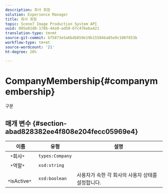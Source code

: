 ```yaml
---
description: 회사 회원
solution: Experience Manager
title: 회사 회원
topic: Scene7 Image Production System API
uuid: 005e01d0-178b-44a9-ad50-67c47beba421
translation-type: tm+mt
source-git-commit: bf5873e5a6bdb859e19b15584ba85e9c106f853b
workflow-type: tm+mt
source-wordcount: '21'
ht-degree: 28%

---
```



# CompanyMembership{#companymembership}

구문

## 매개 변수 {#section-abad828382ee4f808e204fecc05969e4}

| 이름 | 유형 | 설명 |
|---|---|---|
| ` *`회사`*` | `types:Company` |  |
| ` *`역할`*` | `xsd:string` |  |
| ` *`isActive`*` | `xsd:boolean` | 사용자가 속한 각 회사의 사용자 상태를 설정합니다. |

